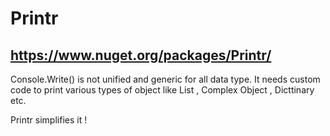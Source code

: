 # Printr
## https://www.nuget.org/packages/Printr/

Console.Write() is not unified and generic for all data type. It needs custom code to print various types of object like List<string> , Complex Object , Dicttinary etc. 

Printr simplifies it ! 

